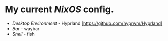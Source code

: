 # My current *NixOS* config.
- *Desktop Environment* - Hyprland [https://github.com/hyprwm/Hyprland]
- *Bar* - waybar
- *Shell* - fish
